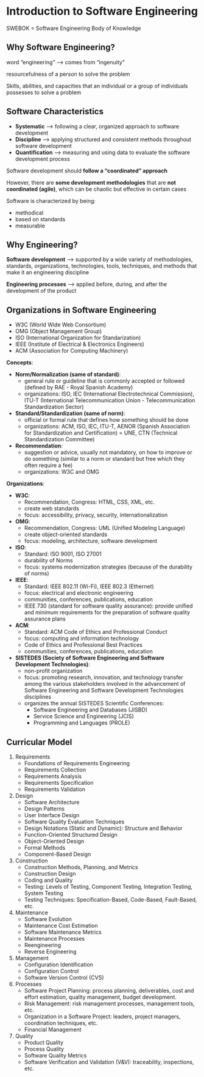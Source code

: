 # Introduction to Software Engineering

SWEBOK = Software Engineering Body of Knowledge

## Why Software Engineering?
word “engineering” --> comes from “ingenuity”

resourcefulness of a person to solve the problem

Skills, abilities, and capacities that an individual or a group of individuals possesses to solve a problem

## Software Characteristics
- **Systematic** --> following a clear, organized approach to software development
- **Discipline** --> applying structured and consistent methods throughout software development
- **Quantification** --> measuring and using data to evaluate the software development process

Software development should **follow a “coordinated” approach**

However, there are **some development methodologies** that are **not coordinated (agile)**, which can be chaotic but effective in certain cases

Software is characterized by being:
- methodical
- based on standards
- measurable

## Why Engineering?
**Software development** --> supported by a wide variety of methodologies, standards, organizations, technologies, tools, techniques, and methods that make it an engineering discipline

**Engineering processes** --> applied before, during, and after the development of the product

## Organizations in Software Engineering
- W3C (World Wide Web Consortium)
- OMG (Object Management Group)
- ISO (International Organization for Standarization)
- IEEE (Institute of Electrical & Electronics Engineers)
- ACM (Association for Computing Machinery)

**Concepts**:
- **Norm/Normalization (same of standard)**:
    - general rule or guideline that is commonly accepted or followed (defined by RAE - Royal Spanish Academy)
    - organizations: ISO, IEC (International Electrotechnical Commission), ITU-T (International Telecommunication Union - Telecommunication Standardization Sector)
- **Standard/Standardization (same of norm)**:
    - official or formal rule that defines how something should be done
    - organizations: ACM, ISO, IEC, ITU-T, AENOR (Spanish Association for Standardization and Certification) = UNE, CTN (Technical Standardization Committee)
- **Recommendation**:
    - suggestion or advice, usually not mandatory, on how to improve or do something (similar to a norm or standard but free which they often require a fee)
    - organizations: W3C and OMG

**Organizations**:
- **W3C**:
    - Recommendation, Congress: HTML, CSS, XML, etc.
    - create web standards
    - focus: accessibility, privacy, security, internationalization
- **OMG**:
    - Recommendation, Congress: UML (Unified Modeling Language)
    - create object-oriented standards
    - focus: modeling, architecture, software development
- **ISO**:
    - Standard: ISO 9001, ISO 27001
    - durability of Norms
    - focus: systems modernization strategies (because of the durability of norms)
- **IEEE**:
    - Standard: IEEE 802.11 (Wi-Fi), IEEE 802.3 (Ethernet)
    - focus: electrical and electronic engineering
    - communities, conferences, publications, education
    - IEEE 730 (standard for software quality assurance): provide unified and minimum requirements for the preparation of software quality assurance plans
- **ACM**:
    - Standard: ACM Code of Ethics and Professional Conduct
    - focus: computing and information technology
    - Code of Ethics and Professional Best Practices
    - communities, conferences, publications, education
- **SISTEDES (Society of Software Engineering and Software Development Technologies)**:
    - non-profit organization
    - focus: promoting research, innovation, and technology transfer among the various stakeholders involved in the advancement of Software Engineering and Software Development Technologies disciplines
    - organizes the annual SISTEDES Scientific Conferences:
        - Software Engineering and Databases (JISBD)
        - Service Science and Engineering (JCIS)
        - Programming and Languages (PROLE)

## Curricular Model
1.	Requirements
    -	Foundations of Requirements Engineering
	-	Requirements Collection
	-	Requirements Analysis
	-	Requirements Specification
	-	Requirements Validation
2.	Design
    -	Software Architecture
	-	Design Patterns
	-	User Interface Design
	-	Software Quality Evaluation Techniques
	-	Design Notations (Static and Dynamic): Structure and Behavior
	-	Function-Oriented Structured Design
	-	Object-Oriented Design
	-	Formal Methods
	-	Component-Based Design
3.	Construction
	-	Construction Methods, Planning, and Metrics
	-	Construction Design
	-	Coding and Quality
	-	Testing: Levels of Testing, Component Testing, Integration Testing, System Testing
	-	Testing Techniques: Specification-Based, Code-Based, Fault-Based, etc.
4.	Maintenance
	-	Software Evolution
	-	Maintenance Cost Estimation
	-	Software Maintenance Metrics
	-	Maintenance Processes
	-	Reengineering
	-	Reverse Engineering
5.	Management
	-	Configuration Identification
	-	Configuration Control
	-	Software Version Control (CVS)
6.	Processes
	-	Software Project Planning: process planning, deliverables, cost and effort estimation, quality management, budget development.
	-	Risk Management: risk management processes, management tools, etc.
	-	Organization in a Software Project: leaders, project managers, coordination techniques, etc.
	-	Financial Management
7.	Quality
	-	Product Quality
	-	Process Quality
	-	Software Quality Metrics
	-	Software Verification and Validation (V&V): traceability, inspections, etc.